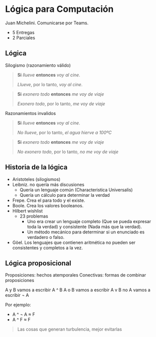 # Lógica para Computación

Juan Michelini. Comunicarse por Teams.

- 5 Entregas
- 2 Parciales

## Lógica

Silogismo (razonamiento válido)

> **Si** _llueve_ **entonces** _voy al cine_.
>
> _Llueve_, por lo tanto, _voy al cine_.

> **Si** _exonero todo_ **entonces** _me voy de viaje_
>
> _Exonero todo_, por lo tanto, _me voy de viaje_

Razonamientos invalidos

> **Si** _llueve_ **entonces** _voy al cine_.
>
> _No llueve_, por lo tanto, _el agua hierve a 100ºC_

> **Si** _exonero todo_ **entonces** _me voy de viaje_
>
> _No exonero todo_, por lo tanto, _no me voy de viaje_

## Historia de la lógica

- Aristoteles (silogismos)
- Leibniz. no quería más discusiones
  - Quería un lenguaje común (Characteristica Universalis)
  - Quería un cálculo para determinar la verdad
- Frepe. Crea el para todo y el existe.
- Boole. Crea los valores booleanos.
- Hilbert wishlist
  - 23 problemas
    - Uno era crear un lenguaje completo (Que se pueda expresar toda la verdad) y consistente (Nada más que la verdad).
    - Un método mecánico para determinar si un enunciado es verdadero o falso.
- Göel. Los lenguajes que contienen aritmética no pueden ser consistentes y completos a la vez.

## Lógica proposicional

Proposiciones: hechos atemporales
Conectivas: formas de combinar proposiciones

A y B vamos a escribir A ^ B
A o B vamos a escribir A v B
no A vamos a escribir ¬ A

Por ejemplo:

- A ^ ¬ A ≈ F
- A ^ F ≈ F

> Las cosas que generan turbulencia, mejor evitarlas
